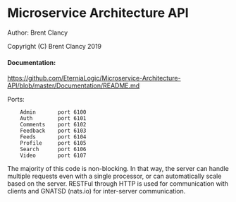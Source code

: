 # Microservice Architecture API

Author: Brent Clancy

Copyright (C) Brent Clancy 2019

#### Documentation:

https://github.com/EterniaLogic/Microservice-Architecture-API/blob/master/Documentation/README.md


Ports:

		Admin 		port 6100
		Auth 		port 6101
		Comments 	port 6102
		Feedback 	port 6103
		Feeds 		port 6104
		Profile 	port 6105
		Search 		port 6106
		Video 		port 6107


The majority of this code is non-blocking. In that way, the server can handle multiple requests even with a single processor, or can automatically scale based on the server.
RESTFul through HTTP is used for communication with clients and GNATSD (nats.io) for inter-server communication.
